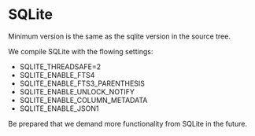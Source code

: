 # SQLite

Minimum version is the same as the sqlite version in the source tree.

We compile SQLite with the flowing settings:
* SQLITE_THREADSAFE=2
* SQLITE_ENABLE_FTS4
* SQLITE_ENABLE_FTS3_PARENTHESIS
* SQLITE_ENABLE_UNLOCK_NOTIFY
* SQLITE_ENABLE_COLUMN_METADATA
* SQLITE_ENABLE_JSON1

Be prepared that we demand more functionality from SQLite in the future.
